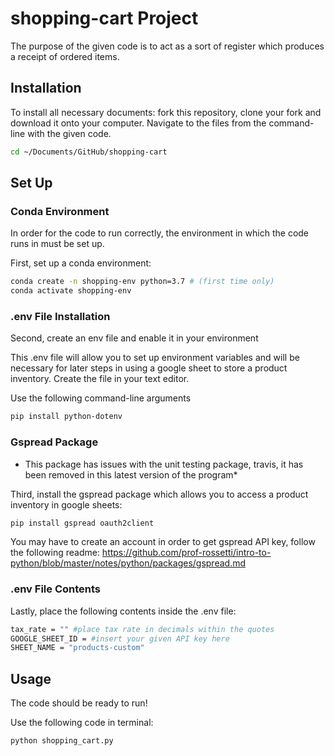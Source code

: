 # shopping-cart Project

The purpose of the given code is to act as a sort of register which produces a receipt of ordered items.

## Installation

To install all necessary documents: fork this repository, clone your fork and download it onto your computer. Navigate to the files from the command-line with the given code.

```sh
cd ~/Documents/GitHub/shopping-cart
```

## Set Up

### Conda Environment

In order for the code to run correctly, the environment in which the code runs in must be set up.

First, set up a conda environment:

```sh
conda create -n shopping-env python=3.7 # (first time only)
conda activate shopping-env
```

### .env File Installation

Second, create an env file and enable it in your environment

This .env file will allow you to set up environment variables and will be necessary for later steps in using a google sheet to store a product inventory. Create the file in your text editor.

Use the following command-line arguments

```sh
pip install python-dotenv
```

### Gspread Package

* This package has issues with the unit testing package, travis, it has been removed in this latest version of the program*

Third, install the gspread package which allows you to access a product inventory in google sheets:

```sh
pip install gspread oauth2client
```

You may have to create an account in order to get gspread API key, follow the following readme: https://github.com/prof-rossetti/intro-to-python/blob/master/notes/python/packages/gspread.md

### .env File Contents

Lastly, place the following contents inside the .env file:

```sh
tax_rate = "" #place tax rate in decimals within the quotes
GOOGLE_SHEET_ID = #insert your given API key here
SHEET_NAME = "products-custom"
```

## Usage

The code should be ready to run!

Use the following code in terminal:

```sh
python shopping_cart.py
```

